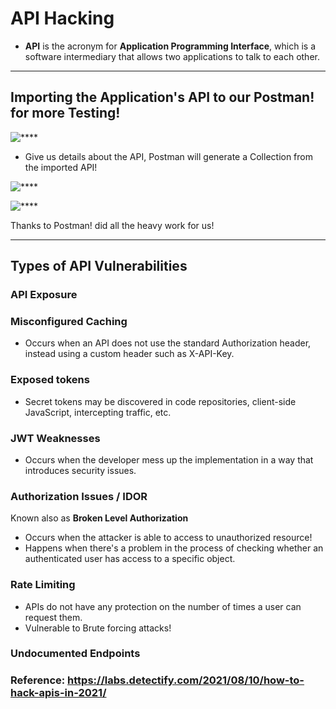 # API Hacking

- **API** is the acronym for **Application Programming Interface**, which is a software intermediary that allows two applications to talk to each other.

***

## Importing the Application's API to our Postman! for more Testing!

![****](/websec100/Days/Screenshots/Day15/api-import.PNG)

- Give us details about the API, Postman will generate a Collection from the imported API!

![****](/websec100/Days/Screenshots/Day15/api-import1.PNG)

![****](/websec100/Days/Screenshots/Day16/api-import2.PNG)

Thanks to Postman! did all the heavy work for us!

***

## Types of  API Vulnerabilities

### API Exposure


### Misconfigured Caching
- Occurs when an API does not use the standard Authorization header, instead using a custom header such as X-API-Key.

### Exposed tokens
- Secret tokens may be discovered in code repositories, client-side JavaScript, intercepting traffic, etc.

### JWT Weaknesses
- Occurs when the developer mess up the implementation in a way that introduces security issues.

### Authorization Issues / IDOR
Known also as **Broken Level Authorization**
- Occurs when the attacker is able to access to unauthorized resource! 
- Happens when there's a problem in the process of checking whether an authenticated user has access to a specific object.

### Rate Limiting
- APIs do not have any protection on the number of times a user can request them. 
- Vulnerable to Brute forcing attacks!

### Undocumented Endpoints
 

### Reference: https://labs.detectify.com/2021/08/10/how-to-hack-apis-in-2021/



